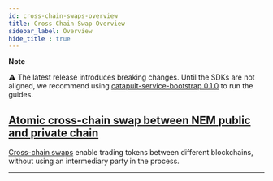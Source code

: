 ```yaml
---
id: cross-chain-swaps-overview
title: Cross Chain Swap Overview
sidebar_label: Overview
hide_title : true
---
```

<div class="info">

**Note**

⚠ The latest release introduces breaking changes. Until the SDKs are not aligned, we recommend using [catapult-service-bootstrap 0.1.0](https://bcdocs.xpxsirius.io/guides/getting-started/setup-workstation.html) to run the guides.

</div>

## [Atomic cross-chain swap between NEM public and private chain](./atomic-cross-chain-swap-between-NEM-public-and-private-chain.md)

[Cross-chain swaps](../../built-in-features/cross-chain-swaps.md) enable trading tokens between different blockchains, without using an intermediary party in the process.

***